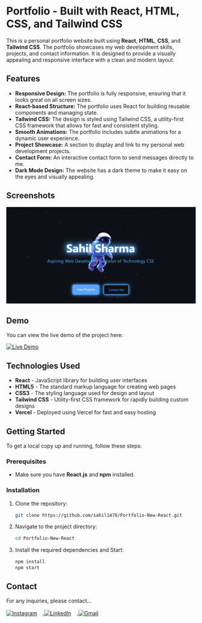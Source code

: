 # Portfolio - Built with React, HTML, CSS, and Tailwind CSS

This is a personal portfolio website built using **React**, **HTML**, **CSS**, and **Tailwind CSS**. The portfolio showcases my web development skills, projects, and contact information. It is designed to provide a visually appealing and responsive interface with a clean and modern layout.

## Features

- **Responsive Design:** The portfolio is fully responsive, ensuring that it looks great on all screen sizes.
- **React-based Structure:** The portfolio uses React for building reusable components and managing state.
- **Tailwind CSS:** The design is styled using Tailwind CSS, a utility-first CSS framework that allows for fast and consistent styling.
- **Smooth Animations:** The portfolio includes subtle animations for a dynamic user experience.
- **Project Showcase:** A section to display and link to my personal web development projects.
- **Contact Form:** An interactive contact form to send messages directly to me.
- **Dark Mode Design:** The website has a dark theme to make it easy on the eyes and visually appealing.

## Screenshots

![Portfolio Screenshot](https://github.com/sahil1476/Portfolio-New-React/blob/main/img/1.png)

## Demo

You can view the live demo of the project here:

[![Live Demo](https://img.shields.io/badge/Live%20Demo-Available-brightgreen)](https://portfolio-new-react-woad.vercel.app/)

## Technologies Used

- **React** - JavaScript library for building user interfaces
- **HTML5** - The standard markup language for creating web pages
- **CSS3** - The styling language used for design and layout
- **Tailwind CSS** - Utility-first CSS framework for rapidly building custom designs
- **Vercel** - Deployed using Vercel for fast and easy hosting

## Getting Started

To get a local copy up and running, follow these steps:

### Prerequisites

- Make sure you have **React.js** and **npm** installed. 
  
### Installation

1. Clone the repository:

   ```bash
   git clone https://github.com/sahil1476/Portfolio-New-React.git
2. Navigate to the project directory:   
   ```bash
   cd Portfolio-New-React
3. Install the required dependencies and Start:
   ```
   npm install
   npm start

## Contact


For any inquiries, please contact...


<a href="https://www.instagram.com/ssahilsharma_/" target="_blank">
  <img src="https://img.icons8.com/color/50/000000/instagram-new.png" alt="Instagram" style="vertical-align: middle; margin-right: 15px;"/>
</a>
<a href="https://www.linkedin.com/in/sahil-sharma-34989519a/" target="_blank">
  <img src="https://img.icons8.com/color/50/000000/linkedin.png" alt="LinkedIn" style="vertical-align: middle; margin-right: 15px;"/>
</a>
<a href="mailto:krsahilsharma07@gmail.com" target="_blank">
  <img src="https://img.icons8.com/color/50/000000/gmail.png" alt="Gmail" style="vertical-align: middle;"/>
</a>
